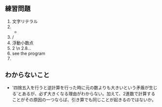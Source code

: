 ## 練習問題
1. 文字リテラル
2. *
3. /
4. 浮動小数点
5. 2 \n 2.8...
6. see the program
7. 
## わからないこと
- '四捨五入を行うと逆計算を行った時に元の数よりも大きいという矛盾が生じる'とあるが、必ず大きくなる理由がわからない。加えて、2進数で計算することがその原因の一つならば、引き算でも同じことが起きるのではないか。